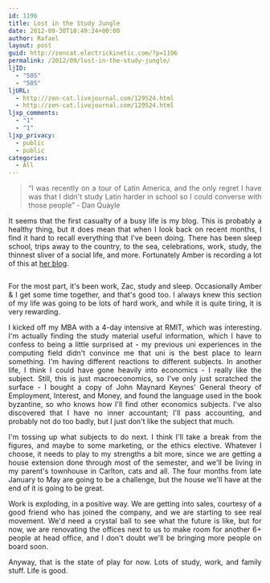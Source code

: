 ```yaml
---
id: 1196
title: Lost in the Study Jungle
date: 2012-09-30T10:49:24+00:00
author: Rafael
layout: post
guid: http://zencat.electrickinetic.com/?p=1196
permalink: /2012/09/lost-in-the-study-jungle/
ljID:
  - "505"
  - "505"
ljURL:
  - http://zen-cat.livejournal.com/129524.html
  - http://zen-cat.livejournal.com/129524.html
ljxp_comments:
  - "1"
  - "1"
ljxp_privacy:
  - public
  - public
categories:
  - All
---
```

<blockquote>
<p style="text-align: justify;">“I was recently on a tour of Latin America, and the only regret I have was that I didn't study Latin harder in school so I could converse with those people” - Dan Quayle</p>
</blockquote>
<p style="text-align: justify;">It seems that the first casualty of a busy life is my blog. This is probably a healthy thing, but it does mean that when I look back on recent months, I find it hard to recall everything that I've been doing. There has been sleep school, trips away to the country, to the sea, celebrations, work, study, the thinnest sliver of a social life, and more. Fortunately Amber is recording a lot of this at <a href="http://www.gypsycatdreams.com">her blog</a>.</p>
<p style="text-align: center;"><a href="http://www.rafaelhart.com/2012/09/30/lost-in-the-study-jungle/study/" rel="attachment wp-att-1197"><img class="aligncenter  wp-image-1197" title="Study" alt="" src="http://www.rafaelhart.com/wp-content/uploads/2012/09/study.jpg" /></a></p>
<p style="text-align: justify;">For the most part, it's been work, Zac, study and sleep. Occasionally Amber &amp; I get some time together, and that's good too. I always knew this section of my life was going to be lots of hard work, and while it is quite tiring, it is very rewarding.</p>
<p style="text-align: justify;">I kicked off my MBA with a 4-day intensive at RMIT, which was interesting. I'm actually finding the study material useful information, which I have to confess to being a little surprised at - my previous uni experiences in the computing field didn't convince me that uni is the best place to learn something. I'm having different reactions to different subjects. In another life, I think I could have gone heavily into economics - I really like the subject. Still, this is just macroeconomics, so I've only just scratched the surface - I bought a copy of John Maynard Keynes' General theory of Employment, Interest, and Money, and found the language used in the book byzantine, so who knows how I'll find other economics subjects. I've also discovered that I have no inner accountant; I'll pass accounting, and probably not do too badly, but I just don't like the subject that much.</p>
<p style="text-align: justify;">I'm tossing up what subjects to do next. I think I'll take a break from the figures, and maybe to some marketing, or the ethics elective. Whatever I choose, it needs to play to my strengths a bit more, since we are getting a house extension done through most of the semester, and we'll be living in my parent's townhouse in Carlton, cats and all. The four months from late January to May are going to be a challenge, but the house we'll have at the end of it is going to be great.</p>
<p style="text-align: justify;">Work is exploding, in a positive way. We are getting into sales, courtesy of a good friend who has joined the company, and we are starting to see real movement. We'd need a crystal ball to see what the future is like, but for now, we are renovating the offices next to us to make room for another 6+ people at head office, and I don't doubt we'll be bringing more people on board soon.</p>
<p style="text-align: justify;">Anyway, that is the state of play for now. Lots of study, work, and family stuff. Life is good.</p>